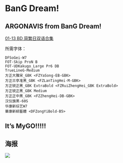 # BanG Dream!

## ARGONAVIS from BanG Dream!

[01-13 BD 简繁日双语合集](https://github.com/Nekomoekissaten-SUB/Nekomoekissaten-Storage/releases/download/subtitles_pkg/argo-bdp_BD_JPCH.7z)

所需字体：
```
DFSoGei-W7
FOT-Skip ProN B
FOT-UDKakugo_Large Pr6 DB
TrueLineG-Medium
方正大雅宋_GBK <FZYaSong-EB-GBK>
方正兰亭准黑_GBK <FZLanTingHei-M-GBK>
方正锐正黑_GBK ExtraBold <FZRuiZhengHei_GBK ExtraBold>
方正锐正黑_GBK Medium
方正正中黑_GBK <FZZhengHei-DB-GBK>
汉仪旗黑-60S
华康新综艺W7
華康新綜藝體 <DFZongYiBold-B5>
```

## It’s MyGO!!!!!

## 海报

![](https://nekomoe.pages.dev/images/2020-04/argo-bdp.png)